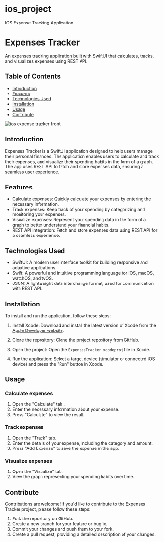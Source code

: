 # ios_project
IOS Expense Tracking Application
# Expenses Tracker

An expenses tracking application built with SwiftUI that calculates, tracks, and visualizes expenses using REST API.

## Table of Contents

- [Introduction](#introduction)
- [Features](#features)
- [Technologies Used](#technologies-used)
- [Installation](#installation)
- [Usage](#usage)
- [Contribute](#contribute)


![ios expense tracker front](https://user-images.githubusercontent.com/122947486/235766164-d7eb09d4-1a44-4364-a79b-7e9e6cc61058.gif)



## Introduction

Expenses Tracker is a SwiftUI application designed to help users manage their personal finances. The application enables users to calculate and track their expenses, and visualize their spending habits in the form of a graph. The app uses REST API to fetch and store expenses data, ensuring a seamless user experience.

## Features

- Calculate expenses: Quickly calculate your expenses by entering the necessary information.
- Track expenses: Keep track of your spending by categorizing and monitoring your expenses.
- Visualize expenses: Represent your spending data in the form of a graph to better understand your financial habits.
- REST API integration: Fetch and store expenses data using REST API for a seamless experience.

## Technologies Used

- SwiftUI: A modern user interface toolkit for building responsive and adaptive applications.
- Swift: A powerful and intuitive programming language for iOS, macOS, watchOS, and tvOS.
- JSON: A lightweight data interchange format, used for communication with REST API.

## Installation

To install and run the application, follow these steps:

1. Install Xcode: Download and install the latest version of Xcode from the [Apple Developer website](https://developer.apple.com/xcode/).

2. Clone the repository: Clone the project repository from GitHub.


3. Open the project: Open the `ExpensesTracker.xcodeproj` file in Xcode.

4. Run the application: Select a target device (simulator or connected iOS device) and press the "Run" button in Xcode.

## Usage

### Calculate expenses

1. Open the "Calculate" tab .
2. Enter the necessary information about your expense.
3. Press "Calculate" to view the result.

### Track expenses

1. Open the "Track" tab.
2. Enter the details of your expense, including the category and amount.
3. Press "Add Expense" to save the expense in the app.

### Visualize expenses

1. Open the "Visualize" tab.
2. View the graph representing your spending habits over time.

## Contribute

Contributions are welcome! If you'd like to contribute to the Expenses Tracker project, please follow these steps:

1. Fork the repository on GitHub.
2. Create a new branch for your feature or bugfix.
3. Commit your changes and push them to your fork.
4. Create a pull request, providing a detailed description of your changes.


